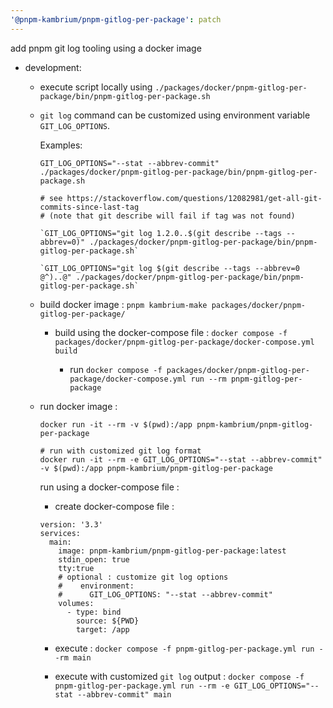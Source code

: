 ```yaml
---
'@pnpm-kambrium/pnpm-gitlog-per-package': patch
---
```


add pnpm git log tooling using a docker image

- development:

  - execute script locally using `./packages/docker/pnpm-gitlog-per-package/bin/pnpm-gitlog-per-package.sh`

  - `git log` command can be customized using environment variable `GIT_LOG_OPTIONS`.

    Examples:

    ```
    GIT_LOG_OPTIONS="--stat --abbrev-commit" ./packages/docker/pnpm-gitlog-per-package/bin/pnpm-gitlog-per-package.sh

    # see https://stackoverflow.com/questions/12082981/get-all-git-commits-since-last-tag
    # (note that git describe will fail if tag was not found)

    `GIT_LOG_OPTIONS="git log 1.2.0..$(git describe --tags --abbrev=0)" ./packages/docker/pnpm-gitlog-per-package/bin/pnpm-gitlog-per-package.sh`

    `GIT_LOG_OPTIONS="git log $(git describe --tags --abbrev=0 @^)..@" ./packages/docker/pnpm-gitlog-per-package/bin/pnpm-gitlog-per-package.sh`

    ```

  - build docker image : `pnpm kambrium-make packages/docker/pnpm-gitlog-per-package/`

    - build using the docker-compose file : `docker compose -f packages/docker/pnpm-gitlog-per-package/docker-compose.yml build`

      - run `docker compose -f packages/docker/pnpm-gitlog-per-package/docker-compose.yml run --rm pnpm-gitlog-per-package`

  - run docker image :

    ```
    docker run -it --rm -v $(pwd):/app pnpm-kambrium/pnpm-gitlog-per-package

    # run with customized git log format
    docker run -it --rm -e GIT_LOG_OPTIONS="--stat --abbrev-commit"  -v $(pwd):/app pnpm-kambrium/pnpm-gitlog-per-package
    ```

    run using a docker-compose file :

    - create docker-compose file :

    ```
    version: '3.3'
    services:
      main:
        image: pnpm-kambrium/pnpm-gitlog-per-package:latest
        stdin_open: true
        tty:true
        # optional : customize git log options
        #    environment:
        #      GIT_LOG_OPTIONS: "--stat --abbrev-commit"
        volumes:
          - type: bind
            source: ${PWD}
            target: /app
    ```

    - execute : `docker compose -f pnpm-gitlog-per-package.yml run --rm main`

    - execute with customized `git log` output : `docker compose -f pnpm-gitlog-per-package.yml run --rm -e GIT_LOG_OPTIONS="--stat --abbrev-commit" main`
